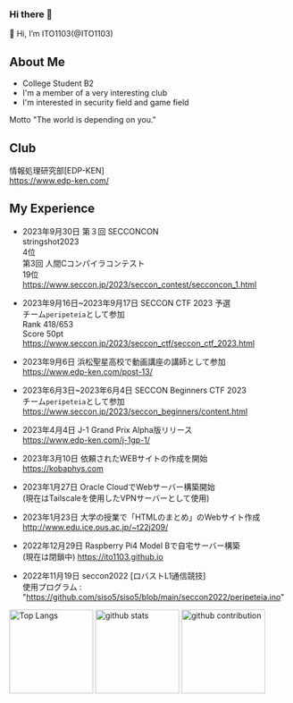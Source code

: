 ### Hi there 👋

<!--
**ITO1103/ITO1103** is a ✨ _special_ ✨ repository because its `README.md` (this file) appears on your GitHub profile.

Here are some ideas to get you started:

- 🔭 I’m currently working on ...
- 🌱 I’m currently learning ...
- 👯 I’m looking to collaborate on ...
- 🤔 I’m looking for help with ...
- 💬 Ask me about ...
- 📫 How to reach me: ...
- 😄 Pronouns: ...
- ⚡ Fun fact: ...
-->
👋 Hi, I’m ITO1103(@ITO1103)
## About Me

- College Student B2
- I'm a member of a very interesting club
- I'm interested in security field and game field

Motto
"The world is depending on you."

## Club
情報処理研究部[EDP-KEN]  
https://www.edp-ken.com/

## My Experience
- 2023年9月30日
    第３回 SECCONCON  
    stringshot2023  
    4位  
    第3回 人間Cコンパイラコンテスト  
    19位  
    https://www.seccon.jp/2023/seccon_contest/secconcon_1.html

- 2023年9月16日~2023年9月17日
    SECCON CTF 2023 予選  
    チーム```peripeteia```として参加  
    Rank 418/653  
    Score 50pt  
    https://www.seccon.jp/2023/seccon_ctf/seccon_ctf_2023.html

- 2023年9月6日
    浜松聖星高校で動画講座の講師として参加  
    https://www.edp-ken.com/post-13/

- 2023年6月3日~2023年6月4日
    SECCON Beginners CTF 2023  
    チーム```peripeteia```として参加  
    https://www.seccon.jp/2023/seccon_beginners/content.html

- 2023年4月4日
    J-1 Grand Prix Alpha版リリース  
    https://www.edp-ken.com/j-1gp-1/


- 2023年3月10日
    依頼されたWEBサイトの作成を開始  
    https://kobaphys.com


- 2023年1月27日
    Oracle CloudでWebサーバー構築開始  
    (現在はTailscaleを使用したVPNサーバーとして使用)


- 2023年1月23日
    大学の授業で「HTMLのまとめ」のWebサイト作成  
    http://www.edu.ice.ous.ac.jp/~t22j209/


- 2022年12月29日
    Raspberry Pi4 Model Bで自宅サーバー構築  
    (現在は閉鎖中)
    https://ito1103.github.io


- 2022年11月19日
    seccon2022 [ロバストL1通信競技]  
    使用プログラム : "https://github.com/siso5/siso5/blob/main/seccon2022/peripeteia.ino" 


<p align="left"> 
  <img alt="Top Langs" height="150px" src="https://github-readme-stats.vercel.app/api/top-langs/?username=ITO1103&layout=compact&count_private=true&show_icons=true&theme=onedark" />
  <img alt="github stats" height="150px" src="https://github-readme-stats.vercel.app/api?username=ITO1103&count_private=true&show_icons=true&show_icons=true&theme=onedark" />
  <img alt="github contribution" height="150px" src="https://github-readme-streak-stats.herokuapp.com/?user=ITO1103">
</p>